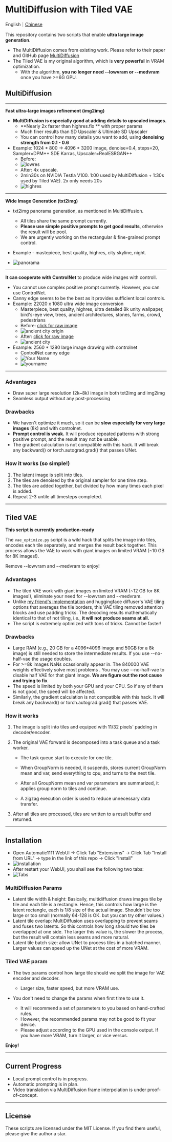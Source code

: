 # MultiDiffusion with Tiled VAE

English｜[Chinese](README_CN.md)

This repository contains two scripts that enable **ultra large image generation**.

- The MultiDiffusion comes from existing work. Please refer to their paper and GitHub page [MultiDiffusion](https://github.com/pkuliyi2015/multidiffusion-upscaler-for-automatic1111/blob/docs/multidiffusion.github.io)
- The Tiled VAE is my original algorithm, which is **very powerful** in VRAM optimization.
  - With the algorithm, **you no longer need --lowvram or --medvram** once you have >=6G GPU.

## MultiDiffusion

****

**Fast ultra-large images refinement (img2img)**

- **MultiDiffusion is especially good at adding details to upscaled images.**
  - **Nearly 2x faster than highres.fix ** with proper params
  - Much finer results than SD Upscaler & Ultimate SD Upscaler
  - You can control how many details you want to add, using **denoising strength from 0.1 - 0.6**
- Example: 1024 * 800 -> 4096 * 3200 image, denoise=0.4, steps=20, Sampler=DPM++ SDE Karras, Upscaler=RealESRGAN++
  - Before: 
  - ![lowres](https://github.com/pkuliyi2015/multidiffusion-upscaler-for-automatic1111/blob/docs/imgs/lowres.jpg?raw=true)
  - After: 4x upscale.
  - 2min30s on NVIDIA Testla V100. 1:00 used by MultiDiffusion + 1:30s used by Tiled VAE). 2x only needs 20s
  - ![highres](https://github.com/pkuliyi2015/multidiffusion-upscaler-for-automatic1111/blob/docs/imgs/highres.jpeg?raw=true)

****

**Wide Image Generation (txt2img)**

- txt2img panorama generation, as mentioned in MultiDiffusion.
  - All tiles share the same prompt currently.
  - **Please use simple positive prompts to get good results**, otherwise the result will be pool.
  - We are urgently working on the rectangular & fine-grained prompt control.

- Example - mastepiece, best quality, highres, city skyline, night.
- ![panorama](https://github.com/pkuliyi2015/multidiffusion-upscaler-for-automatic1111/blob/docs/imgs/city_panorama.jpeg?raw=true)

****

**It can cooperate with ControlNet** to produce wide images with controll.

- You cannot use complex positive prompt currently. However, you can use ControlNet.
- Canny edge seems to be the best as it provides sufficient local controls.
- Example: 22020 x 1080 ultra wide image conversion 
  - Masterpiece, best quality, highres, ultra detailed 8k unity wallpaper, bird's-eye view, trees, ancient architectures, stones, farms, crowd, pedestrians
  - Before: [click for raw image](https://github.com/pkuliyi2015/multidiffusion-upscaler-for-automatic1111/blob/docs/imgs/ancient_city_origin.jpeg)
  - ![ancient city origin](https://github.com/pkuliyi2015/multidiffusion-upscaler-for-automatic1111/blob/docs/imgs/ancient_city_origin.jpeg?raw=true)
  - After: [click for raw image](https://github.com/pkuliyi2015/multidiffusion-upscaler-for-automatic1111/blob/docs/imgs/ancient_city.jpeg)
  - ![ancient city](https://github.com/pkuliyi2015/multidiffusion-upscaler-for-automatic1111/blob/docs/imgs/ancient_city.jpeg?raw=true)
- Example: 2560 * 1280 large image drawing with controlnet
  - ControlNet canny edge
  - ![Your Name](https://github.com/pkuliyi2015/multidiffusion-upscaler-for-automatic1111/blob/docs/imgs/yourname_canny.jpeg?raw=true)
  - ![yourname](https://github.com/pkuliyi2015/multidiffusion-upscaler-for-automatic1111/blob/docs/imgs/yourname.jpeg?raw=true)

****

### Advantages

- Draw super large resolution (2k~8k) image in both txt2img and img2img
- Seamless output without any post-processing

### Drawbacks

- We haven't optimize it much, so it can be **slow especially for very large images** (8k) and with controlnet.
- **Prompt control is weak.** It will produce repeated patterns with strong positive prompt, and the result may not be usable.
- The gradient calculation is not compatible with this hack. It will break any backward() or torch.autograd.grad() that passes UNet.

### How it works (so simple!)

1. The latent image is split into tiles.
2. The tiles are denoised by the original sampler for one time step.
3. The tiles are added together, but divided by how many times each pixel is added.
4. Repeat 2-3 untile all timesteps completed.

****

## Tiled VAE

**This script is currently production-ready**

The `vae_optimize.py` script is a wild hack that splits the image into tiles, encodes each tile separately, and merges the result back together. This process allows the VAE to work with giant images on limited VRAM (~10 GB for 8K images!). 

Remove --lowvram and --medvram to enjoy!

### Advantages

- The tiled VAE work with giant images on limited VRAM (~12 GB for 8K images!), eliminate your need for --lowvram and --medvram.
- Unlike [my friend's implementation](https://github.com/Kahsolt/stable-diffusion-webui-vae-tile-infer) and huggingface diffuser's VAE tiling options that averages the tile borders, this VAE tiling removed attention blocks and use padding tricks.  The decoding results mathematically identical to that of not tiling, i.e., **it will not produce seams at all.**
- The script is extremely optimized with tons of tricks. Cannot be faster!

### Drawbacks

- Large RAM (e.g., 20 GB for a 4096*4096 image and 50GB for a 8k image) is still needed to store the intermediate results. If you use --no-half-vae the usage doubles.
- For >=8k images NaNs ocassionally appear in.  The 840000 VAE weights effectively solve most problems . You may use --no-half-vae to disable half VAE for that giant image. **We are figure out the root cause and trying to fix**
- The speed is limited by both your GPU and your CPU. So if any of them is not good, the speed will be affected.
- Similarly, the gradient calculation is not compatible with this hack. It will break any backward() or torch.autograd.grad() that passes VAE.

### How it works

1. The image is split into tiles and equiped with 11/32 pixels' padding in decoder/encoder.

2. The original VAE forward is decomposed into a task queue and a task worker. 

   - The task queue start to execute for one tile.

   - When GroupNorm is needed, it suspends, stores current GroupNorm mean and var, send everything to cpu, and turns to the next tile.
   - After all GroupNorm mean and var parameters are summarized, it applies group norm to tiles and continue. 
   - A zigzag execution order is used to reduce unnecessary data transfer.

3. After all tiles are processed, tiles are written to a result buffer and returned.

****

## Installation

- Open Automatic1111 WebUI -> Click Tab "Extensions" -> Click Tab "Install from URL" -> type in the link of this repo -> Click "Install" 
- ![installation](https://github.com/pkuliyi2015/multidiffusion-upscaler-for-automatic1111/blob/docs/imgs/installation.png?raw=true)
- After restart your WebUI, you shall see the following two tabs:
- ![Tabs](https://github.com/pkuliyi2015/multidiffusion-upscaler-for-automatic1111/blob/docs/imgs/Tabs.png?raw=true)

### MultiDiffusion Params

- Latent tile width & height: Basically, multidiffusion draws images tile by tile and each tile is a rectangle. Hence, this controls how large is the latent rectangle, each is 1/8 size of the actual image. Shouldn't be too large or too small (normally 64-128 is OK. but you can try other values.)
- Latent tile overlap: MultiDiffusion uses overlapping to prevent seams and fuses two latents. So this controls how long should two tiles be overlapped at one side. The larger this value is, the slower the process, but the result will contain less seams  and more natural.
- Latent tile batch size: allow UNet to process tiles in a batched manner. Larger values can speed up the UNet at the cost of more VRAM.

### Tiled VAE param

- The two params control how large tile should we split the image for VAE encoder and decoder.
  - Larger size, faster speed, but more VRAM use.

- You don't need to change the params when first time to use it.
  - It will recommend a set of parameters to you based on hand-crafted rules.
  - However, the recommended params may not be good to fit your device. 
  - Please adjust according to the GPU used in the console output. If you have more VRAM, turn it larger, or vice versus.


**Enjoy!**

****

## Current Progress

- Local prompt control is in progress.
- Automatic prompting is in plan.
- Video translation via MultiDiffusion frame interpolation is under proof-of-concept.

****

## License

These scripts are licensed under the MIT License. If you find them useful, please give the author a star.

